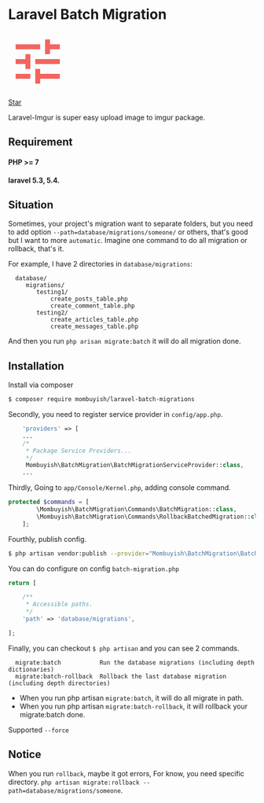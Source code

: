 # Laravel Batch Migration

<svg xmlns="http://www.w3.org/2000/svg" width="120" height="120" viewBox="0 0 24 24"><path d="M0 0h24v24H0z" fill="none"/><path fill="#f4645f" d="M3 17v2h6v-2H3zM3 5v2h10V5H3zm10 16v-2h8v-2h-8v-2h-2v6h2zM7 9v2H3v2h4v2h2V9H7zm14 4v-2H11v2h10zm-6-4h2V7h4V5h-4V3h-2v6z"/></svg>

<p>
<script async defer src="https://buttons.github.io/buttons.js"></script>
<a class="github-button" href="https://github.com/Mombuyish/BatchMigration" data-show-count="true" aria-label="Star Mombuyish/Laravel-BatchMigration on GitHub">Star</a>
</p>

Laravel-Imgur is super easy upload image to imgur package.

## Requirement
#### PHP >= 7
#### laravel 5.3, 5.4.

## Situation
Sometimes, your project's migration want to separate folders, but you need to add option `--path=database/migrations/someone/` or others, that's good but I want to more `automatic`. Imagine one command to do all migration or rollback, that's it.

For example, I have 2 directories in `database/migrations`:
```
  database/
     migrations/
        testing1/
            create_posts_table.php
            create_comment_table.php
        testing2/
            create_articles_table.php
            create_messages_table.php
```
And then you run `php arisan migrate:batch` it will do all migration done.

## Installation

Install via composer
``` bash
$ composer require mombuyish/laravel-batch-migrations
```

Secondly, you need to register service provider in `config/app.php`.

``` php
    'providers' => [
    ...
    /*
     * Package Service Providers...
     */
     Mombuyish\BatchMigration\BatchMigrationServiceProvider::class,
    ...
```

Thirdly, Going to `app/Console/Kernel.php`, adding console command.
``` php
protected $commands = [
        \Mombuyish\BatchMigration\Commands\BatchMigration::class,
        \Mombuyish\BatchMigration\Commands\RollbackBatchedMigration::class
    ];
```

Fourthly, publish config.
``` bash
$ php artisan vendor:publish --provider="Mombuyish\BatchMigration\BatchMigrationServiceProvider"
```

You can do configure on config `batch-migration.php`
``` php
return [

    /**
     * Accessible paths.
     */
    'path' => 'database/migrations',

];
```
Finally, you can checkout `$ php artisan` and you can see 2 commands.
```
  migrate:batch           Run the database migrations (including depth dictionaries)
  migrate:batch-rollback  Rollback the last database migration (including depth directories)
```
* When you run php artisan `migrate:batch`, it will do all migrate in path.
* When you run php artisan `migrate:batch-rollback`, it will rollback your migrate:batch done.

Supported `--force`

## Notice
When you run `rollback`, maybe it got errors, For know, you need specific directory. `php artisan migrate:rollback --path=database/migrations/someone`.